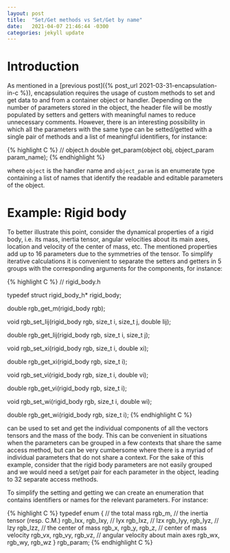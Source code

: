 ```yaml
---
layout: post
title:  "Set/Get methods vs Set/Get by name"
date:   2021-04-07 21:46:44 -0300
categories: jekyll update
---
```


# Introduction
As mentioned in a [previous post]({% post_url 2021-03-31-encapsulation-in-c %}), encapsulation requires the usage of custom methods to set and get data to and from a container object or handler. Depending on the number of parameters stored in the object, the header file will be mostly populated by setters and getters with meaningful names to reduce unnecessary comments. However, there is an interesting possibility in which all the parameters with the same type can be setted/getted with a single pair of methods and a list of meaningful identifiers, for instance:

{% highlight C %}
// object.h
double get_param(object obj, object_param param_name);
{% endhighlight %}

where `object` is the handler name and `object_param` is an enumerate type containing a list of names that identify the readable and editable parameters of the object.

# Example: Rigid body
To better illustrate this point, consider the dynamical properties of a rigid body, i.e. its mass, inertia tensor, angular velocities about its main axes, location and velocity of the center of mass, etc. The mentioned properties add up to 16 parameters due to the symmetries of the tensor. To simplify iterative calculations it is convenient to separate the setters and getters in 5 groups with the corresponding arguments for the components, for instance:

{% highlight C %}
// rigid_body.h

typedef struct rigid_body_h* rigid_body;

double
rgb_get_m(rigid_body rgb);

void
rgb_set_Iij(rigid_body rgb, size_t i, size_t j, double Iij);

double
rgb_get_Iij(rigid_body rgb, size_t i, size_t j);

void
rgb_set_xi(rigid_body rgb, size_t i, double xi);

double
rgb_get_xi(rigid_body rgb, size_t i);

void
rgb_set_vi(rigid_body rgb, size_t i, double vi);

double
rgb_get_vi(rigid_body rgb, size_t i);

void
rgb_set_wi(rigid_body rgb, size_t i, double wi);

double
rgb_get_wi(rigid_body rgb, size_t i);
{% endhighlight C %}

can be used to set and get the individual components of all the vectors tensors and the mass of the body. This can be convenient in situations when the parameters can be grouped in a few contexts that share the same access method, but can be very cumbersome where there is a myriad of individual parameters that do not share a context. For the sake of this example, consider that the rigid body parameters are not easily grouped and we would need a set/get pair for each parameter in the object, leading to 32 separate access methods.

To simplify the setting and getting we can create an enumeration that contains identifiers or names for the relevant parameters. For instance:

{% highlight C %}
typedef enum
{
    // the total mass
    rgb_m,
    // the inertia tensor (resp. C.M.)
    rgb_Ixx,
    rgb_Ixy, // Iyx
    rgb_Ixz, // Izx
    rgb_Iyy,
    rgb_Iyz, // Izy
    rgb_Izz,
    // the center of mass
    rgb_x,
    rgb_y,
    rgb_z,
    // center of mass velocity
    rgb_vx,
    rgb_vy,
    rgb_vz,
    // angular velocity about main axes
    rgb_wx,
    rgb_wy,
    rgb_wz
}
rgb_param;
{% endhighlight C %}